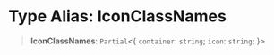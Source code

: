 # Type Alias: IconClassNames

> **IconClassNames**: `Partial`\<\{ `container`: `string`; `icon`: `string`; \}\>
